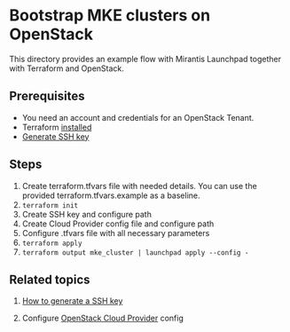# Bootstrap MKE clusters on OpenStack

This directory provides an example flow with Mirantis Launchpad together with Terraform and OpenStack.

## Prerequisites

* You need an account and credentials for an OpenStack Tenant.
* Terraform [installed](https://learn.hashicorp.com/terraform/getting-started/install)
* [Generate SSH key](https://help.github.com/en/github/authenticating-to-github/generating-a-new-ssh-key-and-adding-it-to-the-ssh-agent#generating-a-new-ssh-key)

## Steps

1. Create terraform.tfvars file with needed details. You can use the provided terraform.tfvars.example as a baseline.
2. `terraform init`
3. Create SSH key and configure path
4. Create Cloud Provider config file and configure path
5. Configure .tfvars file with all necessary parameters
6. `terraform apply`
7. `terraform output mke_cluster | launchpad apply --config -`

## Related topics

1. [How to generate a SSH key](https://docs.github.com/en/github/authenticating-to-github/generating-a-new-ssh-key-and-adding-it-to-the-ssh-agent)

2. Configure [OpenStack Cloud Provider](https://github.com/kubernetes/cloud-provider-openstack/blob/master/docs/getting-started-provider-dev.md) config
